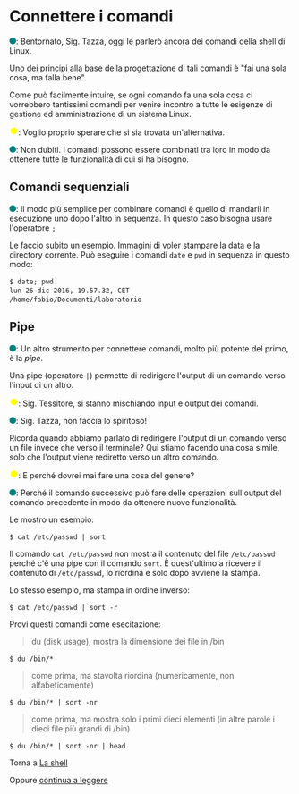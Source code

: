 # Connettere i comandi

![](../../images/people/tess.png): Bentornato, Sig. Tazza, oggi le parlerò ancora
dei comandi della shell di Linux.

Uno dei principi alla base della progettazione di tali comandi è "fai una sola cosa, ma falla bene".

Come può facilmente intuire, se ogni comando fa una sola cosa ci vorrebbero
tantissimi comandi per venire incontro a tutte le esigenze di gestione ed
amministrazione di un sistema Linux.

![](../../images/people/tazza.png): Voglio proprio sperare che si sia trovata
un'alternativa.

![](../../images/people/tess.png): Non dubiti. I comandi possono essere combinati
tra loro in modo da ottenere tutte le funzionalità di cui si ha bisogno.

## Comandi sequenziali

![](../../images/people/tess.png): Il modo più semplice per combinare comandi
è quello di mandarli in esecuzione uno dopo l'altro in sequenza. In questo
caso bisogna usare l'operatore `;`

Le faccio subito un esempio. Immagini di voler stampare la data e la directory
corrente. Può eseguire i comandi `date` e `pwd` in sequenza in questo modo:

```
$ date; pwd
lun 26 dic 2016, 19.57.32, CET
/home/fabio/Documenti/laboratorio
```

## Pipe

![](../../images/people/tess.png): Un altro strumento per connettere comandi,
molto più potente del primo, è la *pipe*.

Una pipe (operatore `|`) permette di redirigere l'output di un comando
verso l'input di un altro.

![](../../images/people/tazza.png): Sig. Tessitore, si stanno mischiando
input e output dei comandi.

![](../../images/people/tess.png): Sig. Tazza, non faccia lo spiritoso!

Ricorda quando abbiamo parlato di redirigere l'output di un comando verso
un file invece che verso il terminale? Qui stiamo facendo una cosa simile,
solo che l'output viene rediretto verso un altro comando.

![](../../images/people/tazza.png): E perché dovrei mai fare una cosa del genere?

![](../../images/people/tess.png): Perché il comando successivo può fare
delle operazioni sull'output del comando precedente in modo da ottenere
nuove funzionalità.

Le mostro un esempio:

```
$ cat /etc/passwd | sort
```

Il comando `cat /etc/passwd` non mostra il contenuto del file `/etc/passwd`
perché c'è una pipe con il comando `sort`. &Egrave; quest'ultimo a ricevere
il contenuto di `/etc/passwd`, lo riordina e solo dopo avviene la stampa.

Lo stesso esempio, ma stampa in ordine inverso:

```
$ cat /etc/passwd | sort -r
```

Provi questi comandi come esecitazione:

> du (disk usage), mostra la dimensione dei file in /bin

```
$ du /bin/*
```

> come prima, ma stavolta riordina (numericamente, non alfabeticamente)

```
$ du /bin/* | sort -nr
```

> come prima, ma mostra solo i primi dieci elementi
(in altre parole i dieci file più grandi di /bin)

```
$ du /bin/* | sort -nr | head
```

Torna a [La shell](../summary.md)

Oppure [continua a leggere](background.md)
